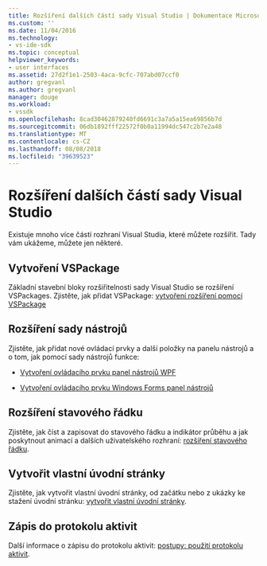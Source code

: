```yaml
---
title: Rozšíření dalších částí sady Visual Studio | Dokumentace Microsoftu
ms.custom: ''
ms.date: 11/04/2016
ms.technology:
- vs-ide-sdk
ms.topic: conceptual
helpviewer_keywords:
- user interfaces
ms.assetid: 27d2f1e1-2503-4aca-9cfc-707abd07ccf0
author: gregvanl
ms.author: gregvanl
manager: douge
ms.workload:
- vssdk
ms.openlocfilehash: 8cad30462879240fd6691c3a7a5a15ea69856b7d
ms.sourcegitcommit: 06db1892fff22572f0b0a11994dc547c2b7e2a48
ms.translationtype: MT
ms.contentlocale: cs-CZ
ms.lasthandoff: 08/08/2018
ms.locfileid: "39639523"
---
```

# <a name="extend-other-parts-of-visual-studio"></a>Rozšíření dalších částí sady Visual Studio
Existuje mnoho více částí rozhraní Visual Studia, které můžete rozšířit. Tady vám ukážeme, můžete jen některé.  
  
## <a name="create-a-vspackage"></a>Vytvoření VSPackage  
 Základní stavební bloky rozšiřitelnosti sady Visual Studio se rozšíření VSPackages.  Zjistěte, jak přidat VSPackage: [vytvoření rozšíření pomocí VSPackage](../extensibility/creating-an-extension-with-a-vspackage.md)  
  
## <a name="extend-the-toolbox"></a>Rozšíření sady nástrojů  
 Zjistěte, jak přidat nové ovládací prvky a další položky na panelu nástrojů a o tom, jak pomocí sady nástrojů funkce:  
  
-   [Vytvoření ovládacího prvku panel nástrojů WPF](../extensibility/creating-a-wpf-toolbox-control.md)  
  
-   [Vytvoření ovládacího prvku Windows Forms panel nástrojů](../extensibility/creating-a-windows-forms-toolbox-control.md)  
  
## <a name="extend-the-status-bar"></a>Rozšíření stavového řádku  
 Zjistěte, jak číst a zapisovat do stavového řádku a indikátor průběhu a jak poskytnout animací a dalších uživatelského rozhraní: [rozšíření stavového řádku](../extensibility/extending-the-status-bar.md).  
  
## <a name="create-custom-start-pages"></a>Vytvořit vlastní úvodní stránky  
 Zjistěte, jak vytvořit vlastní úvodní stránky, od začátku nebo z ukázky ke stažení úvodní stránku: [vytvořit vlastní úvodní stránky](../extensibility/creating-a-custom-start-page.md).  
  
## <a name="write-to-the-activity-log"></a>Zápis do protokolu aktivit  
 Další informace o zápisu do protokolu aktivit: [postupy: použití protokolu aktivit](../extensibility/how-to-use-the-activity-log.md).
